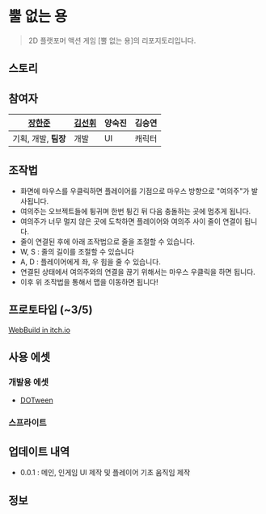 # 뿔 없는 용
> 2D 플랫포머 액션 게임 [뿔 없는 용]의 리포지토리입니다.



## 스토리





## 참여자

| [장한준](https://github.com/JangHanjun) | [김선휘](https://github.com/SoinDosa) | 양숙진 | 김승연 |
| --------------------------------------- | ------------------------------------- | ------ | ------ |
| 기획, 개발, **팀장**                    | 개발                                  | UI     | 캐릭터 |



## 조작법

- 화면에 마우스를 우클릭하면 플레이어를 기점으로 마우스 방향으로 "여의주"가 발사됩니다.
- 여의주는 오브젝트들에 튕귀며 한번 튕긴 뒤 다음 충돌하는 곳에 멈추게 됩니다.
- 여의주가 너무 멀지 않은 곳에 도착하면 플레이어와 여의주 사이 줄이 연결이 됩니다.
 - 줄이 연결된 후에 아래 조작법으로 줄을 조절할 수 있습니다.
 - W, S : 줄의 길이를 조절할 수 있습니다
 - A, D : 플레이어에게 좌, 우 힘을 줄 수 있습니다.
- 연결된 상태에서 여의주와의 연결을 끊기 위해서는 마우스 우클릭을 하면 됩니다.
- 이후 위 조작법을 통해서 맵을 이동하면 됩니다!

## 프로토타입 (~3/5)

[WebBuild in itch.io](https://husk321.itch.io/nohorndragon-001v-test)



## 사용 에셋

### 개발용 에셋

- [DOTween](http://dotween.demigiant.com/index.php)

### 스프라이트



## 업데이트 내역

* 0.0.1 : 메인, 인게임 UI 제작 및 플레이어 기초 움직임 제작


## 정보
